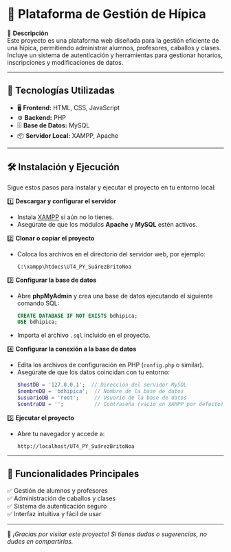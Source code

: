# 🏇 Plataforma de Gestión de Hípica

📌 **Descripción**  
Este proyecto es una plataforma web diseñada para la gestión eficiente de una hípica, permitiendo administrar alumnos, profesores, caballos y clases. Incluye un sistema de autenticación y herramientas para gestionar horarios, inscripciones y modificaciones de datos.

---

## 🚀 Tecnologías Utilizadas
- 🖥 **Frontend:** HTML, CSS, JavaScript  
- ⚙️ **Backend:** PHP  
- 🗄 **Base de Datos:** MySQL  
- 📦 **Servidor Local:** XAMPP, Apache  

---

## 🛠 Instalación y Ejecución
Sigue estos pasos para instalar y ejecutar el proyecto en tu entorno local:

1️⃣ **Descargar y configurar el servidor**  
   - Instala [XAMPP](https://www.apachefriends.org/es/index.html) si aún no lo tienes.  
   - Asegúrate de que los módulos **Apache** y **MySQL** estén activos.  

2️⃣ **Clonar o copiar el proyecto**  
   - Coloca los archivos en el directorio del servidor web, por ejemplo:  
     ```
     C:\xampp\htdocs\UT4_PY_SuárezBritoNoa
     ```  

3️⃣ **Configurar la base de datos**  
   - Abre **phpMyAdmin** y crea una base de datos ejecutando el siguiente comando SQL:  
     ```sql
     CREATE DATABASE IF NOT EXISTS bdhipica;
     USE bdhipica;
     ```
   - Importa el archivo `.sql` incluido en el proyecto.  

4️⃣ **Configurar la conexión a la base de datos**  
   - Edita los archivos de configuración en PHP (`config.php` o similar).  
   - Asegúrate de que los datos coincidan con tu entorno:  
     ```php
     $hostDB = '127.0.0.1';  // Dirección del servidor MySQL
     $nombreDB = 'bdhipica';  // Nombre de la base de datos
     $usuarioDB = 'root';     // Usuario de la base de datos
     $contraDB = '';          // Contraseña (vacío en XAMPP por defecto)
     ```

5️⃣ **Ejecutar el proyecto**  
   - Abre tu navegador y accede a:  
     ```
     http://localhost/UT4_PY_SuárezBritoNoa
     ```

---

## 📌 Funcionalidades Principales
✅ Gestión de alumnos y profesores  
✅ Administración de caballos y clases  
✅ Sistema de autenticación seguro  
✅ Interfaz intuitiva y fácil de usar  

---

🚀 _¡Gracias por visitar este proyecto! Si tienes dudas o sugerencias, no dudes en compartirlas._  
